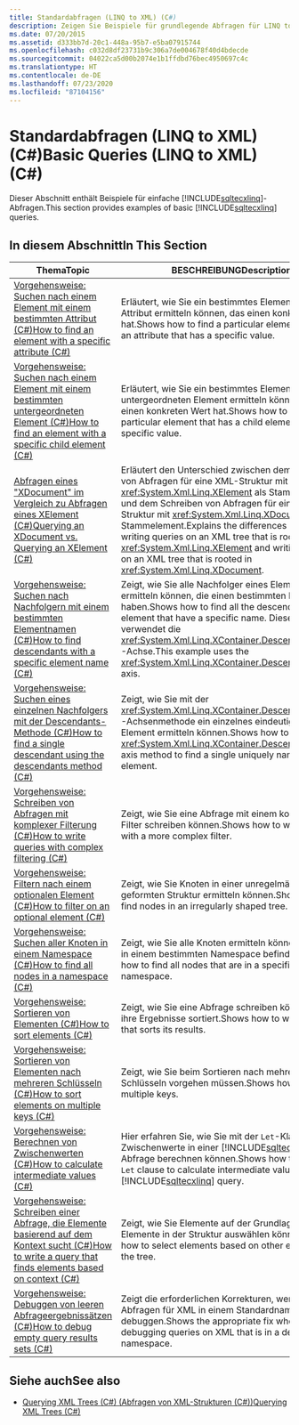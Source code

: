 ```yaml
---
title: Standardabfragen (LINQ to XML) (C#)
description: Zeigen Sie Beispiele für grundlegende Abfragen für LINQ to XML an, z. B. wie Sie ein Element mit einem bestimmten Attribut suchen.
ms.date: 07/20/2015
ms.assetid: d333bb7d-20c1-448a-95b7-e5ba07915744
ms.openlocfilehash: c032d8df23731b9c306a7de004678f40d4bdecde
ms.sourcegitcommit: 04022ca5d00b2074e1b1ffdbd76bec4950697c4c
ms.translationtype: HT
ms.contentlocale: de-DE
ms.lasthandoff: 07/23/2020
ms.locfileid: "87104156"
---
```

# <a name="basic-queries-linq-to-xml-c"></a><span data-ttu-id="99bbc-103">Standardabfragen (LINQ to XML) (C#)</span><span class="sxs-lookup"><span data-stu-id="99bbc-103">Basic Queries (LINQ to XML) (C#)</span></span>
<span data-ttu-id="99bbc-104">Dieser Abschnitt enthält Beispiele für einfache [!INCLUDE[sqltecxlinq](~/includes/sqltecxlinq-md.md)]-Abfragen.</span><span class="sxs-lookup"><span data-stu-id="99bbc-104">This section provides examples of basic [!INCLUDE[sqltecxlinq](~/includes/sqltecxlinq-md.md)] queries.</span></span>  
  
## <a name="in-this-section"></a><span data-ttu-id="99bbc-105">In diesem Abschnitt</span><span class="sxs-lookup"><span data-stu-id="99bbc-105">In This Section</span></span>  
  
|<span data-ttu-id="99bbc-106">Thema</span><span class="sxs-lookup"><span data-stu-id="99bbc-106">Topic</span></span>|<span data-ttu-id="99bbc-107">BESCHREIBUNG</span><span class="sxs-lookup"><span data-stu-id="99bbc-107">Description</span></span>|  
|-----------|-----------------|  
|[<span data-ttu-id="99bbc-108">Vorgehensweise: Suchen nach einem Element mit einem bestimmten Attribut (C#)</span><span class="sxs-lookup"><span data-stu-id="99bbc-108">How to find an element with a specific attribute (C#)</span></span>](./how-to-find-an-element-with-a-specific-attribute.md)|<span data-ttu-id="99bbc-109">Erläutert, wie Sie ein bestimmtes Element mit einem Attribut ermitteln können, das einen konkreten Wert hat.</span><span class="sxs-lookup"><span data-stu-id="99bbc-109">Shows how to find a particular element that has an attribute that has a specific value.</span></span>|
|[<span data-ttu-id="99bbc-110">Vorgehensweise: Suchen nach einem Element mit einem bestimmten untergeordneten Element (C#)</span><span class="sxs-lookup"><span data-stu-id="99bbc-110">How to find an element with a specific child element (C#)</span></span>](./how-to-find-an-element-with-a-specific-child-element.md)|<span data-ttu-id="99bbc-111">Erläutert, wie Sie ein bestimmtes Element mit einem untergeordneten Element ermitteln können, das einen konkreten Wert hat.</span><span class="sxs-lookup"><span data-stu-id="99bbc-111">Shows how to find a particular element that has a child element that has a specific value.</span></span>|
|[<span data-ttu-id="99bbc-112">Abfragen eines "XDocument" im Vergleich zu Abfragen eines XElement (C#)</span><span class="sxs-lookup"><span data-stu-id="99bbc-112">Querying an XDocument vs. Querying an XElement (C#)</span></span>](./querying-an-xdocument-vs-querying-an-xelement.md)|<span data-ttu-id="99bbc-113">Erläutert den Unterschied zwischen dem Schreiben von Abfragen für eine XML-Struktur mit <xref:System.Xml.Linq.XElement> als Stammelement und dem Schreiben von Abfragen für eine XML-Struktur mit <xref:System.Xml.Linq.XDocument> als Stammelement.</span><span class="sxs-lookup"><span data-stu-id="99bbc-113">Explains the differences between writing queries on an XML tree that is rooted in <xref:System.Xml.Linq.XElement> and writing queries on an XML tree that is rooted in <xref:System.Xml.Linq.XDocument>.</span></span>|  
|[<span data-ttu-id="99bbc-114">Vorgehensweise: Suchen nach Nachfolgern mit einem bestimmten Elementnamen (C#)</span><span class="sxs-lookup"><span data-stu-id="99bbc-114">How to find descendants with a specific element name (C#)</span></span>](./how-to-find-descendants-with-a-specific-element-name.md)|<span data-ttu-id="99bbc-115">Zeigt, wie Sie alle Nachfolger eines Elements ermitteln können, die einen bestimmten Namen haben.</span><span class="sxs-lookup"><span data-stu-id="99bbc-115">Shows how to find all the descendants of an element that have a specific name.</span></span> <span data-ttu-id="99bbc-116">Dieses Beispiel verwendet die <xref:System.Xml.Linq.XContainer.Descendants%2A>-Achse.</span><span class="sxs-lookup"><span data-stu-id="99bbc-116">This example uses the <xref:System.Xml.Linq.XContainer.Descendants%2A> axis.</span></span>|
|[<span data-ttu-id="99bbc-117">Vorgehensweise: Suchen eines einzelnen Nachfolgers mit der Descendants-Methode (C#)</span><span class="sxs-lookup"><span data-stu-id="99bbc-117">How to find a single descendant using the descendants method (C#)</span></span>](./how-to-find-a-single-descendant-using-the-descendants-method.md)|<span data-ttu-id="99bbc-118">Zeigt, wie Sie mit der <xref:System.Xml.Linq.XContainer.Descendants%2A>-Achsenmethode ein einzelnes eindeutig benanntes Element ermitteln können.</span><span class="sxs-lookup"><span data-stu-id="99bbc-118">Shows how to use the <xref:System.Xml.Linq.XContainer.Descendants%2A> axis method to find a single uniquely named element.</span></span>|
|[<span data-ttu-id="99bbc-119">Vorgehensweise: Schreiben von Abfragen mit komplexer Filterung (C#)</span><span class="sxs-lookup"><span data-stu-id="99bbc-119">How to write queries with complex filtering (C#)</span></span>](./how-to-write-queries-with-complex-filtering.md)|<span data-ttu-id="99bbc-120">Zeigt, wie Sie eine Abfrage mit einem komplexeren Filter schreiben können.</span><span class="sxs-lookup"><span data-stu-id="99bbc-120">Shows how to write a query with a more complex filter.</span></span>|  
|[<span data-ttu-id="99bbc-121">Vorgehensweise: Filtern nach einem optionalen Element (C#)</span><span class="sxs-lookup"><span data-stu-id="99bbc-121">How to filter on an optional element (C#)</span></span>](./how-to-filter-on-an-optional-element.md)|<span data-ttu-id="99bbc-122">Zeigt, wie Sie Knoten in einer unregelmäßig geformten Struktur ermitteln können.</span><span class="sxs-lookup"><span data-stu-id="99bbc-122">Shows how to find nodes in an irregularly shaped tree.</span></span>|
|[<span data-ttu-id="99bbc-123">Vorgehensweise: Suchen aller Knoten in einem Namespace (C#)</span><span class="sxs-lookup"><span data-stu-id="99bbc-123">How to find all nodes in a namespace (C#)</span></span>](./how-to-find-all-nodes-in-a-namespace.md)|<span data-ttu-id="99bbc-124">Zeigt, wie Sie alle Knoten ermitteln können, die sich in einem bestimmten Namespace befinden.</span><span class="sxs-lookup"><span data-stu-id="99bbc-124">Shows how to find all nodes that are in a specific namespace.</span></span>|
|[<span data-ttu-id="99bbc-125">Vorgehensweise: Sortieren von Elementen (C#)</span><span class="sxs-lookup"><span data-stu-id="99bbc-125">How to sort elements (C#)</span></span>](./how-to-sort-elements.md)|<span data-ttu-id="99bbc-126">Zeigt, wie Sie eine Abfrage schreiben können, die ihre Ergebnisse sortiert.</span><span class="sxs-lookup"><span data-stu-id="99bbc-126">Shows how to write a query that sorts its results.</span></span>|  
|[<span data-ttu-id="99bbc-127">Vorgehensweise: Sortieren von Elementen nach mehreren Schlüsseln (C#)</span><span class="sxs-lookup"><span data-stu-id="99bbc-127">How to sort elements on multiple keys (C#)</span></span>](./how-to-sort-elements-on-multiple-keys.md)|<span data-ttu-id="99bbc-128">Zeigt, wie Sie beim Sortieren nach mehreren Schlüsseln vorgehen müssen.</span><span class="sxs-lookup"><span data-stu-id="99bbc-128">Shows how to sort on multiple keys.</span></span>|  
|[<span data-ttu-id="99bbc-129">Vorgehensweise: Berechnen von Zwischenwerten (C#)</span><span class="sxs-lookup"><span data-stu-id="99bbc-129">How to calculate intermediate values (C#)</span></span>](./how-to-calculate-intermediate-values.md)|<span data-ttu-id="99bbc-130">Hier erfahren Sie, wie Sie mit der `Let`-Klausel Zwischenwerte in einer [!INCLUDE[sqltecxlinq](~/includes/sqltecxlinq-md.md)]-Abfrage berechnen können.</span><span class="sxs-lookup"><span data-stu-id="99bbc-130">Shows how to use the `Let` clause to calculate intermediate values in a [!INCLUDE[sqltecxlinq](~/includes/sqltecxlinq-md.md)] query.</span></span>|  
|[<span data-ttu-id="99bbc-131">Vorgehensweise: Schreiben einer Abfrage, die Elemente basierend auf dem Kontext sucht (C#)</span><span class="sxs-lookup"><span data-stu-id="99bbc-131">How to write a query that finds elements based on context (C#)</span></span>](./how-to-write-a-query-that-finds-elements-based-on-context.md)|<span data-ttu-id="99bbc-132">Zeigt, wie Sie Elemente auf der Grundlage anderer Elemente in der Struktur auswählen können.</span><span class="sxs-lookup"><span data-stu-id="99bbc-132">Shows how to select elements based on other elements in the tree.</span></span>|  
|[<span data-ttu-id="99bbc-133">Vorgehensweise: Debuggen von leeren Abfrageergebnissätzen (C#)</span><span class="sxs-lookup"><span data-stu-id="99bbc-133">How to debug empty query results sets (C#)</span></span>](./how-to-debug-empty-query-results-sets.md)|<span data-ttu-id="99bbc-134">Zeigt die erforderlichen Korrekturen, wenn Sie Abfragen für XML in einem Standardnamespace debuggen.</span><span class="sxs-lookup"><span data-stu-id="99bbc-134">Shows the appropriate fix when debugging queries on XML that is in a default namespace.</span></span>|  
  
## <a name="see-also"></a><span data-ttu-id="99bbc-135">Siehe auch</span><span class="sxs-lookup"><span data-stu-id="99bbc-135">See also</span></span>

- [<span data-ttu-id="99bbc-136">Querying XML Trees (C#) (Abfragen von XML-Strukturen (C#))</span><span class="sxs-lookup"><span data-stu-id="99bbc-136">Querying XML Trees (C#)</span></span>](how-to-find-an-element-with-a-specific-attribute.md)
